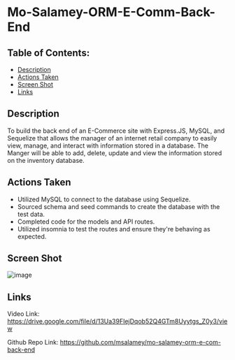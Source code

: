 # Mo-Salamey-ORM-E-Comm-Back-End

## Table of Contents: 
* [Description](#Description)
* [Actions Taken](#Actions)
* [Screen Shot](#Screen)
* [Links](#Links)

## Description
To build the back end of an E-Commerce site with Express.JS, MySQL, and Sequelize that allows the manager of an internet retail company to easily view, manage, and interact with information stored in a database. The Manger will be able to add, delete, update and view the information stored on the inventory database.    

## Actions Taken 
* Utilized MySQL to connect to the database using Sequelize.  
* Sourced schema and seed commands to create the database with the test data. 
* Completed code for the models and API routes. 
* Utilized insomnia to test the routes and ensure they're behaving as expected.   

## Screen Shot

![image](https://user-images.githubusercontent.com/107436206/196289049-2e202696-7084-4007-a257-6b15fe82ade6.png)
 
## Links

Video Link: https://drive.google.com/file/d/13Ua39FIejDqob52Q4GTm8Uyytgs_Z0y3/view

Github Repo Link: https://github.com/msalamey/mo-salamey-orm-e-com-back-end

